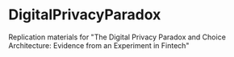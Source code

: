 # DigitalPrivacyParadox
Replication materials for "The Digital Privacy Paradox and Choice Architecture: Evidence from an Experiment in Fintech"
